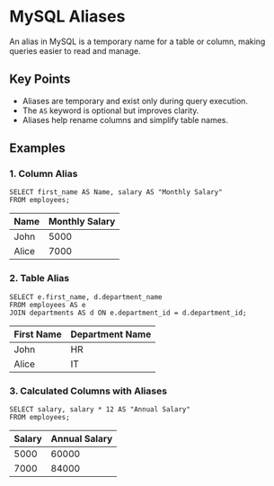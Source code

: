 <!DOCTYPE html>
<html lang="en">
<head>
    <meta charset="UTF-8">
    <meta name="viewport" content="width=device-width, initial-scale=1.0">
    <title>MySQL Aliases</title>
   
</head>
<body>
    <h1>MySQL Aliases</h1>
    <p>An alias in MySQL is a temporary name for a table or column, making queries easier to read and manage.</p>
    <h2>Key Points</h2>
    <ul>
        <li>Aliases are temporary and exist only during query execution.</li>
        <li>The <code>AS</code> keyword is optional but improves clarity.</li>
        <li>Aliases help rename columns and simplify table names.</li>
    </ul>
    <h2>Examples</h2>
    <h3>1. Column Alias</h3>
    <pre><code>SELECT first_name AS Name, salary AS "Monthly Salary"
FROM employees;</code></pre>
    <table>
        <thead>
            <tr>
                <th>Name</th>
                <th>Monthly Salary</th>
            </tr>
        </thead>
        <tbody>
            <tr>
                <td>John</td>
                <td>5000</td>
            </tr>
            <tr>
                <td>Alice</td>
                <td>7000</td>
            </tr>
        </tbody>
    </table>
    <h3>2. Table Alias</h3>
    <pre><code>SELECT e.first_name, d.department_name
FROM employees AS e
JOIN departments AS d ON e.department_id = d.department_id;</code></pre>
    <table>
        <thead>
            <tr>
                <th>First Name</th>
                <th>Department Name</th>
            </tr>
        </thead>
        <tbody>
            <tr>
                <td>John</td>
                <td>HR</td>
            </tr>
            <tr>
                <td>Alice</td>
                <td>IT</td>
            </tr>
        </tbody>
    </table>
    <h3>3. Calculated Columns with Aliases</h3>
    <pre><code>SELECT salary, salary * 12 AS "Annual Salary"
FROM employees;</code></pre>
    <table>
        <thead>
            <tr>
                <th>Salary</th>
                <th>Annual Salary</th>
            </tr>
        </thead>
        <tbody>
            <tr>
                <td>5000</td>
                <td>60000</td>
            </tr>
            <tr>
                <td>7000</td>
                <td>84000</td>
            </tr>
        </tbody>
    </table>
</body>
</html>
